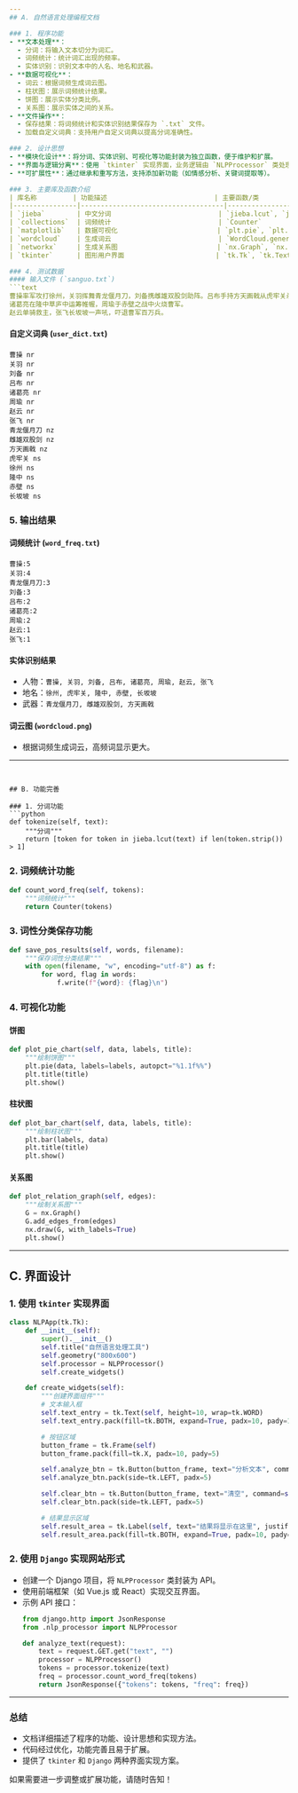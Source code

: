 ```yaml
---
## A. 自然语言处理编程文档

### 1. 程序功能
- **文本处理**：
  - 分词：将输入文本切分为词汇。
  - 词频统计：统计词汇出现的频率。
  - 实体识别：识别文本中的人名、地名和武器。
- **数据可视化**：
  - 词云：根据词频生成词云图。
  - 柱状图：展示词频统计结果。
  - 饼图：展示实体分类比例。
  - 关系图：展示实体之间的关系。
- **文件操作**：
  - 保存结果：将词频统计和实体识别结果保存为 `.txt` 文件。
  - 加载自定义词典：支持用户自定义词典以提高分词准确性。

### 2. 设计思想
- **模块化设计**：将分词、实体识别、可视化等功能封装为独立函数，便于维护和扩展。
- **界面与逻辑分离**：使用 `tkinter` 实现界面，业务逻辑由 `NLPProcessor` 类处理。
- **可扩展性**：通过继承和重写方法，支持添加新功能（如情感分析、关键词提取等）。

### 3. 主要库及函数介绍
| 库名称         | 功能描述                           | 主要函数/类                     |
|----------------|------------------------------------|---------------------------------|
| `jieba`        | 中文分词                           | `jieba.lcut`, `jieba.load_userdict` |
| `collections`  | 词频统计                           | `Counter`                       |
| `matplotlib`   | 数据可视化                         | `plt.pie`, `plt.bar`, `FigureCanvasTkAgg` |
| `wordcloud`    | 生成词云                           | `WordCloud.generate_from_frequencies` |
| `networkx`     | 生成关系图                         | `nx.Graph`, `nx.draw`           |
| `tkinter`      | 图形用户界面                       | `tk.Tk`, `tk.Text`, `tk.Button` |

### 4. 测试数据
#### 输入文件 (`sanguo.txt`)
```text
曹操率军攻打徐州，关羽挥舞青龙偃月刀，刘备携雌雄双股剑助阵。吕布手持方天画戟从虎牢关杀来。
诸葛亮在隆中草庐中运筹帷幄，周瑜于赤壁之战中火烧曹军。
赵云单骑救主，张飞长坂坡一声吼，吓退曹军百万兵。
```

#### 自定义词典 (`user_dict.txt`)
```text
曹操 nr
关羽 nr
刘备 nr
吕布 nr
诸葛亮 nr
周瑜 nr
赵云 nr
张飞 nr
青龙偃月刀 nz
雌雄双股剑 nz
方天画戟 nz
虎牢关 ns
徐州 ns
隆中 ns
赤壁 ns
长坂坡 ns
```

### 5. 输出结果
#### 词频统计 (`word_freq.txt`)
```text
曹操:5
关羽:4
青龙偃月刀:3
刘备:3
吕布:2
诸葛亮:2
周瑜:2
赵云:1
张飞:1
```

#### 实体识别结果
- 人物：`曹操, 关羽, 刘备, 吕布, 诸葛亮, 周瑜, 赵云, 张飞`
- 地名：`徐州, 虎牢关, 隆中, 赤壁, 长坂坡`
- 武器：`青龙偃月刀, 雌雄双股剑, 方天画戟`

#### 词云图 (`wordcloud.png`)
- 根据词频生成词云，高频词显示更大。

---
```


## B. 功能完善

### 1. 分词功能
```python
def tokenize(self, text):
    """分词"""
    return [token for token in jieba.lcut(text) if len(token.strip()) > 1]
```

### 2. 词频统计功能
```python
def count_word_freq(self, tokens):
    """词频统计"""
    return Counter(tokens)
```

### 3. 词性分类保存功能
```python
def save_pos_results(self, words, filename):
    """保存词性分类结果"""
    with open(filename, "w", encoding="utf-8") as f:
        for word, flag in words:
            f.write(f"{word}: {flag}\n")
```

### 4. 可视化功能
#### 饼图
```python
def plot_pie_chart(self, data, labels, title):
    """绘制饼图"""
    plt.pie(data, labels=labels, autopct="%1.1f%%")
    plt.title(title)
    plt.show()
```

#### 柱状图
```python
def plot_bar_chart(self, data, labels, title):
    """绘制柱状图"""
    plt.bar(labels, data)
    plt.title(title)
    plt.show()
```

#### 关系图
```python
def plot_relation_graph(self, edges):
    """绘制关系图"""
    G = nx.Graph()
    G.add_edges_from(edges)
    nx.draw(G, with_labels=True)
    plt.show()
```

---

## C. 界面设计

### 1. 使用 `tkinter` 实现界面
```python
class NLPApp(tk.Tk):
    def __init__(self):
        super().__init__()
        self.title("自然语言处理工具")
        self.geometry("800x600")
        self.processor = NLPProcessor()
        self.create_widgets()

    def create_widgets(self):
        """创建界面组件"""
        # 文本输入框
        self.text_entry = tk.Text(self, height=10, wrap=tk.WORD)
        self.text_entry.pack(fill=tk.BOTH, expand=True, padx=10, pady=10)

        # 按钮区域
        button_frame = tk.Frame(self)
        button_frame.pack(fill=tk.X, padx=10, pady=5)

        self.analyze_btn = tk.Button(button_frame, text="分析文本", command=self.analyze)
        self.analyze_btn.pack(side=tk.LEFT, padx=5)

        self.clear_btn = tk.Button(button_frame, text="清空", command=self.clear_text)
        self.clear_btn.pack(side=tk.LEFT, padx=5)

        # 结果显示区域
        self.result_area = tk.Label(self, text="结果将显示在这里", justify=tk.LEFT)
        self.result_area.pack(fill=tk.BOTH, expand=True, padx=10, pady=10)
```

### 2. 使用 `Django` 实现网站形式
- 创建一个 Django 项目，将 `NLPProcessor` 类封装为 API。
- 使用前端框架（如 Vue.js 或 React）实现交互界面。
- 示例 API 接口：
  ```python
  from django.http import JsonResponse
  from .nlp_processor import NLPProcessor

  def analyze_text(request):
      text = request.GET.get("text", "")
      processor = NLPProcessor()
      tokens = processor.tokenize(text)
      freq = processor.count_word_freq(tokens)
      return JsonResponse({"tokens": tokens, "freq": freq})
  ```

---

### 总结
- 文档详细描述了程序的功能、设计思想和实现方法。
- 代码经过优化，功能完善且易于扩展。
- 提供了 `tkinter` 和 `Django` 两种界面实现方案。

如果需要进一步调整或扩展功能，请随时告知！

